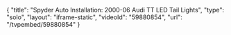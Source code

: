 {
    "title": "Spyder Auto Installation: 2000-06 Audi TT LED Tail Lights",
    "type": "solo",
    "layout": "iframe-static",
    "videoId": "59880854",
    "url": "\/tvpembed\/59880854"
}